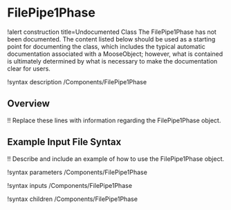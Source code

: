 # FilePipe1Phase

!alert construction title=Undocumented Class
The FilePipe1Phase has not been documented. The content listed below should be used as a starting point for
documenting the class, which includes the typical automatic documentation associated with a
MooseObject; however, what is contained is ultimately determined by what is necessary to make the
documentation clear for users.

!syntax description /Components/FilePipe1Phase

## Overview

!! Replace these lines with information regarding the FilePipe1Phase object.

## Example Input File Syntax

!! Describe and include an example of how to use the FilePipe1Phase object.

!syntax parameters /Components/FilePipe1Phase

!syntax inputs /Components/FilePipe1Phase

!syntax children /Components/FilePipe1Phase
